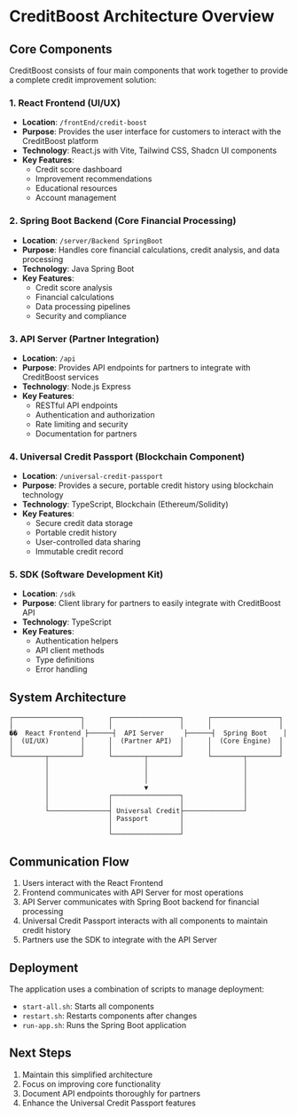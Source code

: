 # CreditBoost Architecture Overview

## Core Components

CreditBoost consists of four main components that work together to provide a complete credit improvement solution:

### 1. React Frontend (UI/UX)
- **Location**: `/frontEnd/credit-boost`
- **Purpose**: Provides the user interface for customers to interact with the CreditBoost platform
- **Technology**: React.js with Vite, Tailwind CSS, Shadcn UI components
- **Key Features**: 
  - Credit score dashboard
  - Improvement recommendations
  - Educational resources
  - Account management

### 2. Spring Boot Backend (Core Financial Processing)
- **Location**: `/server/Backend SpringBoot`
- **Purpose**: Handles core financial calculations, credit analysis, and data processing
- **Technology**: Java Spring Boot
- **Key Features**:
  - Credit score analysis
  - Financial calculations
  - Data processing pipelines
  - Security and compliance

### 3. API Server (Partner Integration)
- **Location**: `/api`
- **Purpose**: Provides API endpoints for partners to integrate with CreditBoost services
- **Technology**: Node.js Express
- **Key Features**:
  - RESTful API endpoints
  - Authentication and authorization
  - Rate limiting and security
  - Documentation for partners

### 4. Universal Credit Passport (Blockchain Component)
- **Location**: `/universal-credit-passport`
- **Purpose**: Provides a secure, portable credit history using blockchain technology
- **Technology**: TypeScript, Blockchain (Ethereum/Solidity)
- **Key Features**:
  - Secure credit data storage
  - Portable credit history
  - User-controlled data sharing
  - Immutable credit record

### 5. SDK (Software Development Kit)
- **Location**: `/sdk`
- **Purpose**: Client library for partners to easily integrate with CreditBoost API
- **Technology**: TypeScript
- **Key Features**:
  - Authentication helpers
  - API client methods
  - Type definitions
  - Error handling

## System Architecture

```
┌─────────────────┐      ┌─────────────────┐      ┌─────────────────┐
│                 │      │                 │      │                 │
��  React Frontend ├──────┤  API Server     ├──────┤  Spring Boot    │
│  (UI/UX)        │      │  (Partner API)  │      │  (Core Engine)  │
│                 │      │                 │      │                 │
└────────┬────────┘      └────────┬────────┘      └────────┬────────┘
         │                        │                        │
         │                        │                        │
         │                        │                        │
         │                        ▼                        │
         │               ┌─────────────────┐               │
         │               │                 │               │
         └───────────────┤ Universal Credit├───────────────┘
                         │ Passport        │
                         │                 │
                         └─────────────────┘
```

## Communication Flow

1. Users interact with the React Frontend
2. Frontend communicates with API Server for most operations
3. API Server communicates with Spring Boot backend for financial processing
4. Universal Credit Passport interacts with all components to maintain credit history
5. Partners use the SDK to integrate with the API Server

## Deployment

The application uses a combination of scripts to manage deployment:
- `start-all.sh`: Starts all components
- `restart.sh`: Restarts components after changes
- `run-app.sh`: Runs the Spring Boot application

## Next Steps

1. Maintain this simplified architecture
2. Focus on improving core functionality
3. Document API endpoints thoroughly for partners
4. Enhance the Universal Credit Passport features